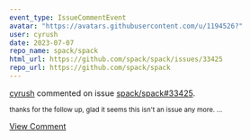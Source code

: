 ```yaml
---
event_type: IssueCommentEvent
avatar: "https://avatars.githubusercontent.com/u/1194526?"
user: cyrush
date: 2023-07-07
repo_name: spack/spack
html_url: https://github.com/spack/spack/issues/33425
repo_url: https://github.com/spack/spack
---
```


<a href='https://github.com/cyrush' target='_blank'>cyrush</a> commented on issue <a href='https://github.com/spack/spack/issues/33425' target='_blank'>spack/spack#33425</a>.

<small>thanks for the follow up, glad it seems this isn't an issue any more. ...</small>

<a href='https://github.com/spack/spack/issues/33425' target='_blank'>View Comment</a>